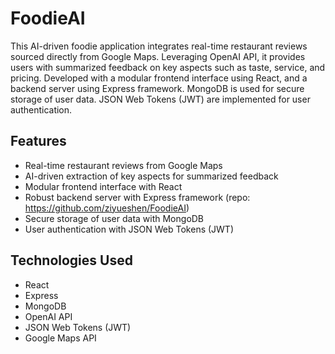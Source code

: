 # FoodieAI

This AI-driven foodie application integrates real-time restaurant reviews sourced directly from Google Maps. Leveraging OpenAI API, it provides users with summarized feedback on key aspects such as taste, service, and pricing. Developed with a modular frontend interface using React, and a backend server using Express framework. MongoDB is used for secure storage of user data. JSON Web Tokens (JWT) are implemented for user authentication.

## Features

- Real-time restaurant reviews from Google Maps
- AI-driven extraction of key aspects for summarized feedback
- Modular frontend interface with React
- Robust backend server with Express framework  (repo: https://github.com/ziyueshen/FoodieAI)
- Secure storage of user data with MongoDB
- User authentication with JSON Web Tokens (JWT)

## Technologies Used

- React
- Express
- MongoDB
- OpenAI API
- JSON Web Tokens (JWT)
- Google Maps API

